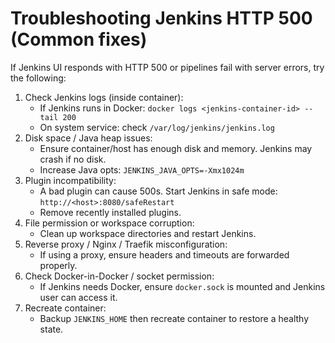 # Troubleshooting Jenkins HTTP 500 (Common fixes)

If Jenkins UI responds with HTTP 500 or pipelines fail with server errors, try the following:

1. Check Jenkins logs (inside container): 
   - If Jenkins runs in Docker: `docker logs <jenkins-container-id> --tail 200`
   - On system service: check `/var/log/jenkins/jenkins.log`
2. Disk space / Java heap issues:
   - Ensure container/host has enough disk and memory. Jenkins may crash if no disk.
   - Increase Java opts: `JENKINS_JAVA_OPTS=-Xmx1024m`
3. Plugin incompatibility:
   - A bad plugin can cause 500s. Start Jenkins in safe mode: `http://<host>:8080/safeRestart`
   - Remove recently installed plugins.
4. File permission or workspace corruption:
   - Clean up workspace directories and restart Jenkins.
5. Reverse proxy / Nginx / Traefik misconfiguration:
   - If using a proxy, ensure headers and timeouts are forwarded properly.
6. Check Docker-in-Docker / socket permission:
   - If Jenkins needs Docker, ensure `docker.sock` is mounted and Jenkins user can access it.
7. Recreate container:
   - Backup `JENKINS_HOME` then recreate container to restore a healthy state.
